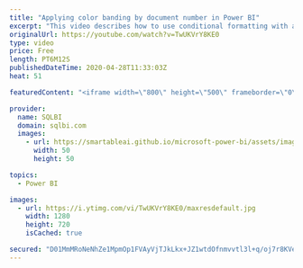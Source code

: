 ```yaml
---
title: "Applying color banding by document number in Power BI"
excerpt: "This video describes how to use conditional formatting with a DAX expression to color the rows of a table in Power BI based on the order number instead of using the alternate rows color formatting option. Article and download: https://sql.bi/661744?aff=yt"
originalUrl: https://youtube.com/watch?v=TwUKVrY8KE0
type: video
price: Free
length: PT6M12S
publishedDateTime: 2020-04-28T11:33:03Z
heat: 51

featuredContent: "<iframe width=\"800\" height=\"500\" frameborder=\"0\" src=\"https://www.youtube.com/embed/TwUKVrY8KE0\" allow=\"accelerometer; autoplay; encrypted-media; gyroscope; picture-in-picture\" allowfullscreen></iframe>"

provider:
  name: SQLBI
  domain: sqlbi.com
  images:
    - url: https://smartableai.github.io/microsoft-power-bi/assets/images/organizations/sqlbi.com-50x50.jpg
      width: 50
      height: 50

topics:
  - Power BI

images:
  - url: https://i.ytimg.com/vi/TwUKVrY8KE0/maxresdefault.jpg
    width: 1280
    height: 720
    isCached: true

secured: "D01MmMRoNeNhZe1MpmOp1FVAyVjTJkLkx+JZ1wtdOfnmvvtl3l+q/oj7r8KVeEF6h1tu2Le7mun4yU+TQAmaCbIkxhScrTGyZQjm1jgoLmWQdntJYW2cMUDzegXg9domkm7kPgqVEHrI/q14xka6eYC1yxVmFfDT+0OiCBsniiDz+XeXPu1sOyLYLB5IpImsHVT+6um7Tg3tEcWYBkxC9zkrFJX2k5bjHoNwyoB1oPh08j768XfZLctqKLDfv+pR+li3o0UaWW4BtpAgs8XFsrTHYrPdbC0pIjXCdrFzzQtncxOd1v9uPNQav2y0QidP4PHxwh7GlZ7l/ZCkNAzclNR+eobf7X4d6k5aNLYL6f1Dq30Vo7ZIo5ESALqXKCuXDLdIGmARf8PY7WpBXdnYjqGJvzzbKxctX6h4eH8Ovi0=;It7KMzvT1WfUHlieWQ9qug=="
---
```


